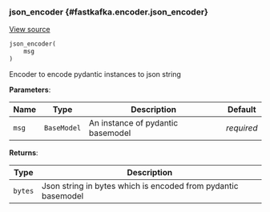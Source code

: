 ### json_encoder {#fastkafka.encoder.json_encoder}

<a href="https://github.com/airtai/fastkafka/blob/0.8.0/fastkafka/_components/encoder/json.py#L28-L38" class="link-to-source" target="_blank">View source</a>

```py
json_encoder(
    msg
)
```

Encoder to encode pydantic instances to json string

**Parameters**:

|  Name | Type | Description | Default |
|---|---|---|---|
| `msg` | `BaseModel` | An instance of pydantic basemodel | *required* |

**Returns**:

|  Type | Description |
|---|---|
| `bytes` | Json string in bytes which is encoded from pydantic basemodel |

